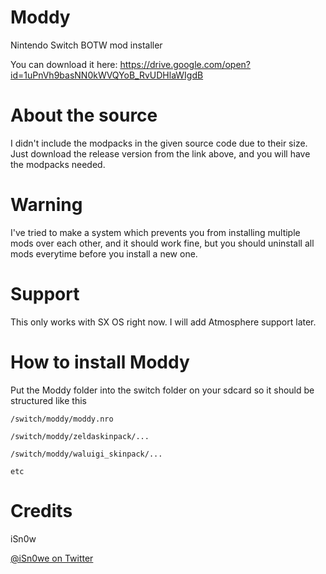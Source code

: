 # Moddy
Nintendo Switch BOTW mod installer

You can download it here: 
https://drive.google.com/open?id=1uPnVh9basNN0kWVQYoB_RvUDHlaWIgdB

# About the source

I didn't include the modpacks in the given source code due to their size. Just download the release version from the link above, and you will have the modpacks needed.

# Warning

I've tried to make a system which prevents you from installing multiple mods over each other, and it should work fine, but you should uninstall all mods everytime before you install a new one.

# Support
This only works with SX OS right now. I will add Atmosphere support later.

# How to install Moddy

Put the Moddy folder into the switch folder on your sdcard so it should be structured like this

```
/switch/moddy/moddy.nro

/switch/moddy/zeldaskinpack/...

/switch/moddy/waluigi_skinpack/...

etc
```

# Credits

iSn0w

[@iSn0we on Twitter](https://twitter.com/iSN0we)
